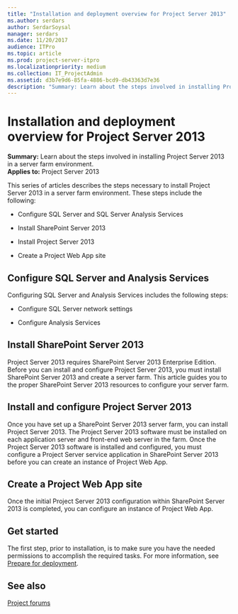 ```yaml
---
title: "Installation and deployment overview for Project Server 2013"
ms.author: serdars
author: SerdarSoysal
manager: serdars
ms.date: 11/20/2017
audience: ITPro
ms.topic: article
ms.prod: project-server-itpro
ms.localizationpriority: medium
ms.collection: IT_ProjectAdmin
ms.assetid: d3b7e9d6-85fa-4886-bcd9-db43363d7e36
description: "Summary: Learn about the steps involved in installing Project Server 2013 in a server farm environment."
---
```


# Installation and deployment overview for Project Server 2013
 
 **Summary:** Learn about the steps involved in installing Project Server 2013 in a server farm environment.<br/>
**Applies to:** Project Server 2013
  
This series of articles describes the steps necessary to install Project Server 2013 in a server farm environment. These steps include the following:
  
- Configure SQL Server and SQL Server Analysis Services
    
- Install SharePoint Server 2013
    
- Install Project Server 2013
    
- Create a Project Web App site
    
## Configure SQL Server and Analysis Services

Configuring SQL Server and Analysis Services includes the following steps:
  
- Configure SQL Server network settings
    
- Configure Analysis Services
    
## Install SharePoint Server 2013

Project Server 2013 requires SharePoint Server 2013 Enterprise Edition. Before you can install and configure Project Server 2013, you must install SharePoint Server 2013 and create a server farm. This article guides you to the proper SharePoint Server 2013 resources to configure your server farm.
  
## Install and configure Project Server 2013

Once you have set up a SharePoint Server 2013 server farm, you can install Project Server 2013. The Project Server 2013 software must be installed on each application server and front-end web server in the farm. Once the Project Server 2013 software is installed and configured, you must configure a Project Server service application in SharePoint Server 2013 before you can create an instance of Project Web App.
  
## Create a Project Web App site

Once the initial Project Server 2013 configuration within SharePoint Server 2013 is completed, you can configure an instance of Project Web App.
  
## Get started

The first step, prior to installation, is to make sure you have the needed permissions to accomplish the required tasks. For more information, see [Prepare for deployment](./prepare-for-a-deployment-of-project-server-2013.md).
  
## See also

[Project forums](https://social.technet.microsoft.com/Forums/en-US/category/project)